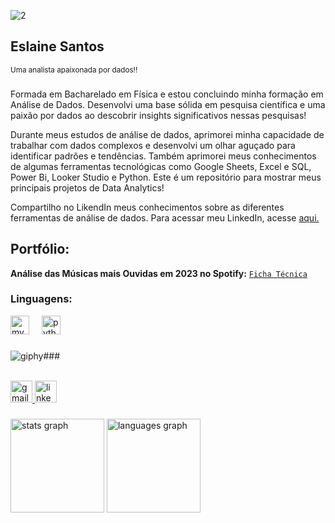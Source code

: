 ![2](https://github.com/annesantos1990/annesantos1990/assets/166059836/2819c1e3-5965-4512-af73-916afe93e743)
<h2 align="left">Eslaine Santos</h2>
<sub>Uma analista apaixonada por dados!!</sub>

###

Formada em Bacharelado em Física e estou concluindo minha formação em Análise de Dados. Desenvolvi uma base sólida em pesquisa científica e uma paixão por dados ao descobrir insights significativos nessas pesquisas!

Durante meus estudos de análise de dados, aprimorei minha capacidade de trabalhar com dados complexos e desenvolvi um olhar aguçado para identificar padrões e tendências. Também aprimorei meus conhecimentos de algumas ferramentas tecnológicas como Google Sheets, Excel e SQL, Power Bi, Looker Studio e Python.
Este é um repositório para mostrar meus principais projetos de Data Analytics!

Compartilho no LikendIn meus conhecimentos sobre as diferentes ferramentas de análise de dados. Para acessar meu LinkedIn, acesse [aqui.](https://www.linkedin.com/in/eslaine-santos-e-santos-46159a28/)

## Portfólio:
**Análise das Músicas mais Ouvidas em 2023 no Spotify:** [`Ficha Técnica`](https://github.com/annesantos1990/spotify_project.git)

### Linguagens:

<div align="left">
  <img src="https://cdn.jsdelivr.net/gh/devicons/devicon/icons/mysql/mysql-original.svg" height="30" alt="mysql logo"  />
  <img width="12" />
  <img src="https://cdn.jsdelivr.net/gh/devicons/devicon/icons/python/python-original.svg" height="30" alt="python logo"  />
</div>

###
![giphy](https://github.com/annesantos1990/annesantos1990/assets/166059836/2dd20abe-09b1-411e-9dbe-2d15dfab18ba)###

<br clear="both">

<div align="left">
  <a href="annesantos1990@gmail.com" target="_blank">
    <img src="https://img.shields.io/static/v1?message=Gmail&logo=gmail&label=&color=D14836&logoColor=white&labelColor=&style=for-the-badge" height="35" alt="gmail logo"  />
  </a>
  <a href="https://www.linkedin.com/in/eslaine-santos-e-santos-46159a28/" target="_blank">
    <img src="https://img.shields.io/static/v1?message=LinkedIn&logo=linkedin&label=&color=0077B5&logoColor=white&labelColor=&style=for-the-badge" height="35" alt="linkedin logo"  />
  </a>
</div>

###

<div align="left">
  <img src="https://github-readme-stats.vercel.app/api?username=annesantos1990&hide_title=false&hide_rank=false&show_icons=true&include_all_commits=true&count_private=true&disable_animations=false&theme=dracula&locale=en&hide_border=false" height="150" alt="stats graph"  />
  <img src="https://github-readme-stats.vercel.app/api/top-langs?username=annesantos1990&locale=en&hide_title=false&layout=compact&card_width=320&langs_count=5&theme=dracula&hide_border=false" height="150" alt="languages graph"  />
</div>










